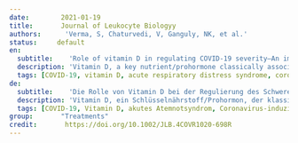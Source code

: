 ```yaml
---
date:        2021-01-19
title:       Journal of Leukocyte Biologyy 
authors:      'Verma, S, Chaturvedi, V, Ganguly, NK, et al.'
status:     default
en:
  subtitle:    'Role of vitamin D in regulating COVID-19 severity—An immunological perspective'
  description: 'Vitamin D, a key nutrient/prohormone classically associated with skeletal health, is also an important immunomodulator, with pleotropic effects on innate and adaptive immune cells. Outcomes of several chronic, autoimmune, and infectious diseases are linked to vitamin D. Emergent correlations of vitamin D insufficiency with coronavirus-induced disease 2019 (COVID-19) severity, alongside empirical and clinical evidence of immunoregulation by vitamin D in other pulmonary diseases, have prompted proposals of vitamin D supplementation to curb the COVID-19 public health toll. In this review paper, we engage an immunological lens to discuss potential mechanisms by which vitamin D signals might regulate respiratory disease severity in severe acute respiratory syndrome coronavirus 2 (SARS-CoV2) infections, vis a vis other pulmonary infections. It is proposed that vitamin D signals temper lung inflammatory cascades during SARS-CoV2 infection, and insufficiency of vitamin D causes increased inflammatory cytokine storm, thus leading to exacerbated respiratory disease. Additionally, analogous to studies of reduced cancer incidence, the dosage of vitamin D compounds administered to patients near the upper limit of safety may serve to maximize immune health benefits and mitigate inflammation and disease severity in SARS-CoV2 infections. We further deliberate on the importance of statistically powered clinical correlative and interventional studies, and the need for in-depth basic research into vitamin D-dependent host determinants of respiratory disease severity.'
  tags: [COVID-19, vitamin D, acute respiratory distress syndrome, coronavirus-induced disease 2019, regulatory T cells, vitamin D receptor]
de: 
  subtitle:    'Die Rolle von Vitamin D bei der Regulierung des Schweregrads von COVID-19 - eine immunologische Perspektive'
  description: 'Vitamin D, ein Schlüsselnährstoff/Prohormon, der klassischerweise mit der Gesundheit des Skeletts in Verbindung gebracht wird, ist auch ein wichtiger Immunmodulator mit pleotropen Wirkungen auf angeborene und adaptive Immunzellen. Die sich abzeichnenden Korrelationen zwischen Vitamin-D-Insuffizienz und dem Schweregrad der Coronavirus-induzierten Erkrankung 2019 (COVID-19) sowie empirische und klinische Belege für die Immunregulation durch Vitamin D bei anderen Lungenerkrankungen haben dazu geführt, dass eine Vitamin-D-Supplementierung vorgeschlagen wurde, um die COVID-19-Krankheit einzudämmen. In dieser Übersichtsarbeit diskutieren wir aus immunologischer Sicht mögliche Mechanismen, durch die Vitamin-D-Signale den Schweregrad der Atemwegserkrankung bei Infektionen mit dem schweren akuten respiratorischen Syndrom Coronavirus 2 (SARS-CoV2) im Vergleich zu anderen Lungeninfektionen regulieren könnten. Vorgeschlagen wird, dass Vitamin-D-Signale die Entzündungskaskaden in der Lunge während einer SARS-CoV2-Infektion regulieren und dass ein Vitamin-D-Mangel zu einem verstärkten Entzündungszytokinsturm und damit zu einer Verschlimmerung der Atemwegserkrankung führt. Ähnlich wie bei Studien zur Verringerung der Krebsinzidenz kann die Dosierung von Vitamin-D-Präparaten, die den Patienten nahe der oberen Sicherheitsgrenze verabreicht werden, dazu dienen, die Vorteile für die Gesundheit des Immunsystems zu maximieren und die Entzündung und den Schweregrad der Erkrankung bei SARS-CoV2-Infektionen zu mindern. Wir weisen ferner auf die Bedeutung statistisch abgesicherter klinischer Korrelations- und Interventionsstudien sowie auf die Notwendigkeit einer eingehenden Grundlagenforschung zu den Vitamin-D-abhängigen Determinanten des Schweregrads der Atemwegserkrankung hin.'
  tags: [COVID-19, Vitamin D, akutes Atemnotsyndrom, Coronavirus-induzierte Krankheit 2019, regulatorische T-Zellen, Vitamin-D-Rezeptor]
group:       "Treatments"
credit:       https://doi.org/10.1002/JLB.4COVR1020-698R
---
```

<object data="{{ page.link }}" style='height:calc(100vh - 400px); width: 100%' type='application/pdf'></object>